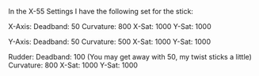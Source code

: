In the X-55 Settings I have the following set for the stick:

X-Axis:
	Deadband: 50
	Curvature: 800
	X-Sat: 1000
	Y-Sat: 1000
	
Y-Axis:
	Deadband: 50
	Curvature: 500
	X-Sat: 1000
	Y-Sat: 1000
	
Rudder:
	Deadband: 100 (You may get away with 50, my twist sticks a little)
	Curvature: 800
	X-Sat: 1000
	Y-Sat: 1000